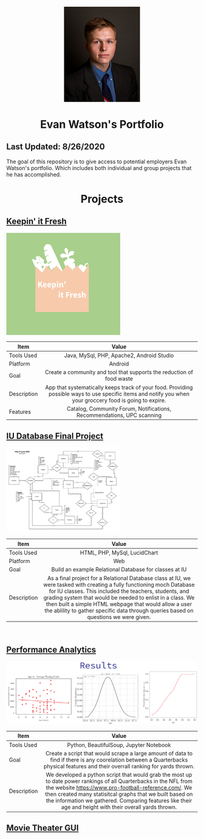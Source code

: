 <div align="center">

<img src="Resources/Images/headshot.png" alt="results" width="200" height="auto"/> </a>

# Evan Watson's Portfolio

</div>

## Last Updated: 8/26/2020
The goal of this repository is to give access to potential employers Evan Watson's portfolio. Which includes both individual and group projects that he has accomplished.

# <div align="center"> Projects </div>

## <a href="https://github.com/evanwatson98/portfolio/tree/master/Capstone"> Keepin' it Fresh

<img src="Resources/Images/whitelogo.jpg" alt="results" width="300" height="auto"/></a>

| Item        | Value           |
| ------------- |:-------------:|
| Tools Used | Java, MySql, PHP, Apache2, Android Studio |
| Platform | Android |
| Goal | Create a community and tool that supports the reduction of food waste |
| Description | App that systematically keeps track of your food. Providing possible ways to use specific items and notify you when your groccery food is going to expire. |
| Features | Catalog, Community Forum, Notifications, Recommendations, UPC scanning |

## <a href="https://github.com/evanwatson98/portfolio/tree/master/Database/Information%20Representation%20Final%20Project"> IU Database Final Project

<img src="Resources/Images/IS_Final_Project_ERD.jpeg" alt="results" width="300" height="auto"/> </a>

| Item        | Value           |
| ------------- |:-------------:|
| Tools Used | HTML, PHP, MySql, LucidChart|
| Platform | Web |
| Goal | Build an example Relational Database for classes at IU |
| Description | As a final project for a Relational Database class at IU, we were tasked with creating a fully functioning moch Database for IU classes. This included the teachers, students, and grading system that would be needed to enlist in a class. We then built a simple HTML webpage that would allow a user the ablility to gather specific data through queries based on questions we were given. |

<br>

## <a href="https://github.com/evanwatson98/portfolio/tree/master/Performance%20Analytics"> Performance Analytics 

<img src="Resources/Images/results.png" alt="results" width="600" height="auto"/> </a>

| Item        | Value           |
| ------------- |:-------------:|
| Tools Used | Python, BeautifulSoup, Jupyter Notebook |
| Goal | Create a script that would scrape a large amount of data to find if there is any coorelation between a Quarterbacks physical features and their overrall ranking for yards thrown. |
| Description | We developed a python script that would grab the most up to date power rankings of all Quarterbacks in the NFL from the website https://www.pro-football-reference.com/. We then created many statisitcal graphs that we built based on the information we gathered. Comparing features like their age and height with their overall yards thrown.|

## <a href="https://github.com/evanwatson98/portfolio/tree/master/Performance%20Analytics"> Movie Theater GUI </a>
